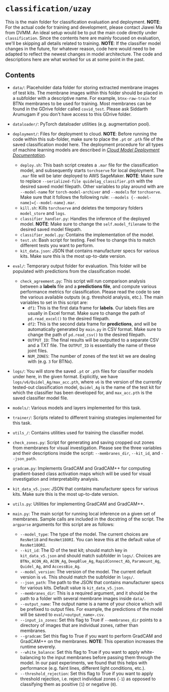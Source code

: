 # `classification/uzay`

This is the main folder for classification evaluation and deployment. **NOTE**: For the actual code for training and development, please contact Jiawei Ma from DVMM. An ideal setup would be to put the main code directly under `classification`. Since the contents here are mainly focused on evaluation, we'll be skipping all details related to training. **NOTE**: If the classifier model changes in the future, for whatever reason, code here would need to be adapted to reflect the newest changes in model architecture. The code and descriptions here are what worked for us at some point in the past.

## Contents

* `data/`: Placeholder data folder for storing extracted membrane images of test kits. The membrane images within this folder should be placed in a subfolder with a descriptive name. For example, `btnx-raw-train` for BTNx membranes to be used for training. Most membranes can be found in the GDrive folder called `covid_test`. Please ask Siddarth Arumugam if you don't have access to this GDrive folder.

* `dataloader/`: PyTorch dataloader utilities (e.g. augmentation pool).

* `deployment/`: Files for deployment to cloud. **NOTE**: Before running the code within this sub-folder, make sure to place the `.pt` or `.pth` file of the saved classification model here. The deployment procedure for all types of machine learning models are described in [*Cloud Model Deployment Documentation*](https://docs.google.com/document/d/1EAmBFSLx-ufW4sXXMWB2YcmJvLxy9XkA-dbNRiu1M6M/edit?usp=sharing).
	* `deploy.sh`: This bash script creates a `.mar` file for the classification model, and subsequently starts `torchserve` for local deployment. The `.mar` file will be later deployed to AWS SageMaker. **NOTE**: Make sure to replace `--serialized-file quidelag_classifier.pth` with the desired saved model filepath. Other variables to play around with are `--model-name` for `torch-model-archiver` and `--models` for `torchserve`. Make sure that it follows the following rule: `--models {--model-name}={--model-name}.mar`.
	* `kill.sh`: Kills `torchserve` and deletes the temporary folders `model_store` and `logs`.
	* `classifier_handler.py`: Handles the inference of the deployed model. **NOTE**: Make sure to change the `self.model_filename` to the desired saved model filepath.
	* `classifier_model.py`: Contains the implementation of the model.
	* `test.sh`: Bash script for testing. Feel free to change this to match different tests you want to perform.
	* `kit_data.json`: JSON that contains manufacturer specs for various kits. Make sure this is the most up-to-date version.

* `eval/`: Temporary output folder for evaluation. This folder will be populated with predictions from the classification model.
	* `check_agreement.py`: This script will run comparison analysis between a **labels** file and a **predictions file**, and compute various performance metrics for classification. Please read the code to see the various available outputs (e.g. threshold analysis, etc.). The main variables to set in this script are:
		* `df1`: This is the first data frame for **labels**. Our labels files are usually in Excel format. Make sure to change the path of `pd.read_excel()` to the desired filepath.
		* `df2`: This is the second data frame for **predictions**, and will be automatically generated by `main.py` in CSV format. Make sure to change the path of `pd.read_csv()` to the desired filepath.
		* `OUTPUT_ID`: The final results will be outputted to a separate CSV and a TXT file. The `OUTPUT_ID` is essentially the name of these joint files.
		* `NUM_ZONES`: The number of zones of the test kit we are dealing with (e.g. `3` for BTNx).

* `logs/`: You will store the saved `.pt` or `.pth` files for classifier models under here, in the given format. Explicitly, we have `logs/v6/Quidel_Ag/max_acc.pth`, where `v6` is the version of the currently tested-out classification model, `Quidel_Ag` is the name of the test kit for which the classifier has been developed for, and `max_acc.pth` is the saved classifier model file.

* `models/`: Various models and layers implemented for this task.

* `trainer/`: Scripts related to different training strategies implemented for this task.

* `utils_/`: Contains utilities used for training the classifier model.

* `check_zones.py`: Script for generating and saving cropped out zones from membranes for visual investigation. Please see the three variables and their descriptions inside the script: `--membranes_dir`, `--kit_id`, and `--json_path`.

* `gradcam.py`: Implements GradCAM and GradCAM++ for computing gradient-based class activation maps which will be used for visual investigation and interpretability analysis. 

* `kit_data_v5.json`: JSON that contains manufacturer specs for various kits. Make sure this is the most up-to-date version.

* `utils.py`: Utilities for implementing GradCAM and GradCAM++.

* `main.py`: The main script for running local inference on a given set of membranes. Sample calls are included in the docstring of the script. The `argparse` arguments for this script are as follows:
	* `--model_type`: The type of the model. The current choices are `ResNet18` and `ResNet18ORI`. You can leave this at the default value of `ResNet18ORI`.
	* `--kit_id`: The ID of the test kit; should match key in `kit_data_v5.json` and should match subfolder in `logs/`. Choices are `BTNx`, `ACON_Ab`, `ACON_Ag`, `DeepBlue_Ag`, `RapidConnect_Ab`, `Paramount_Ag`, `Quidel_Ag`, and `AccessBio_Ag`.
	* `--model_version`: The version of the model. The current default version is `v6`. This should match the subfolder in `logs/`.
	* `--json_path`: The path to the JSON that contains manufacturer specs for various kits. Default value is `kit_data_v5.json`.
	* `--membranes_dir`: This is a required argument, and it should be the path to a folder with several membrane images inside `data/`.
	* `--output_name`: The output name is a name of your choice which will be prefixed to output files. For example, the predictions of the model will be saved to `eval/<output_name>.csv`.
	* `--input_is_zones`: Set this flag to True if `--membranes_dir` points to a directory of images that are individual zones, rather than membranes.
	* `--gradcam`: Set this flag to True if you want to perform GradCAM and GradCAM++ on the membranes. **NOTE**: This operation increases the runtime severely.
	* `--white_balance`: Set this flag to True if you want to apply white-balancing to the input membranes before passing them through the model. In our past experiments, we found that this helps with performance (e.g. faint lines, different light conditions, etc.).
	* `--threshold_rejection`: Set this flag to True if you want to apply threshold rejection, i.e. reject individual zones (`-1`) as opposed to classifying them as positive (`1`) or negative (`0`).




